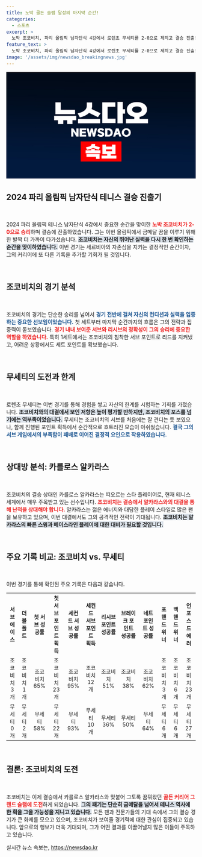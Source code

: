 ```yaml
---
title: 노박 골든 슬램 달성의 마지막 순간!
categories:
  - 스포츠
excerpt: >
  노박 조코비치, 파리 올림픽 남자단식 4강에서 로렌초 무세티를 2-0으로 제치고 결승 진출! 골든 커리어 그랜드 슬램의 꿈이 가까워진 조코비치의 긴 여정 속, 그의 침착한 플레이가 빛났다. 결승 상대는 떠오르는 스타 알카라스!
feature_text: >
  노박 조코비치, 파리 올림픽 남자단식 4강에서 로렌초 무세티를 2-0으로 제치고 결승 진출! 골든 커리어 그랜드 슬램의 꿈이 가까워진 조코비치의 긴 여정 속, 그의 침착한 플레이가 빛났다. 결승 상대는 떠오르는 스타 알카라스!
image: '/assets/img/newsdao_breakingnews.jpg'
---
```


<p><img src="/assets/img/newsdao_breakingnews.jpg" alt="ranknews 속보" /></p>

<h2 data-ke-size="size26">2024 파리 올림픽 남자단식 테니스 결승 진출기</h2>

<p data-ke-size="size16">&nbsp;</p>

<p>2024 파리 올림픽 테니스 남자단식 4강에서 중요한 순간을 맞이한 <b><span style="color: #ee2323;">노박 조코비치가 2-0으로 승리</span></b>하며 결승에 진출하였습니다. 그는 이번 올림픽에서 금메달 꿈을 이루기 위해 한 발짝 더 가까이 다가섰습니다. <b><span style="background-color: #21538527;">조코비치는 자신의 뛰어난 실력을 다시 한 번 확인하는 순간을 맞이하였습니다.</span></b> 이번 경기는 세르비아의 자존심을 지키는 결정적인 순간이자, 그의 커리어에 또 다른 기록을 추가할 기회가 될 것입니다. </p>

<p data-ke-size="size16">&nbsp;</p>

<h2 data-ke-size="size26">조코비치의 경기 분석</h2>

<p data-ke-size="size16">&nbsp;</p>

<p>조코비치의 경기는 단순한 승리를 넘어서 <b><span style="color: #1a5490;">경기 전반에 걸쳐 자신의 컨디션과 실력을 입증하는 중요한 선보임이었습니다.</span></b> 첫 세트부터 마지막 순간까지의 흐름은 그의 전략과 집중력이 돋보였습니다. <b><span style="color: #ee2323;">경기 내내 보여준 서브와 리시브의 정확성이 그의 승리에 중요한 역할을 하였습니다.</span></b> 특히 1세트에서는 조코비치의 침착한 서브 포인트로 리드를 지켜냈고, 어려운 상황에서도 세트 포인트를 확보했습니다.</p>

<p data-ke-size="size16">&nbsp;</p>

<h2 data-ke-size="size26">무세티의 도전과 한계</h2>

<p data-ke-size="size16">&nbsp;</p>

<p>로렌초 무세티는 이번 경기를 통해 경험을 쌓고 자신의 한계를 시험하는 기회를 가졌습니다. <b><span style="background-color: #21538527;">조코비치와의 대결에서 보인 저항은 높이 평가할 만하지만, 조코비치의 포스를 넘기에는 역부족이었습니다.</span></b> 무세티는 조코비치의 서브를 처음에는 잘 견디는 듯 보였으나, 함께 진행된 포인트 획득에서 순간적으로 흐트러진 모습이 아쉬웠습니다. <b><span style="color: #1a5490;">결국 그의 서브 게임에서의 부족함이 패배로 이어진 결정적 요인으로 작용하였습니다.</span></b></p>

<p data-ke-size="size16">&nbsp;</p>

<h2 data-ke-size="size26">상대방 분석: 카를로스 알카라스</h2>

<p data-ke-size="size16">&nbsp;</p>

<p>조코비치의 결승 상대인 카를로스 알카라스는 떠오르는 스타 플레이어로, 현재 테니스 세계에서 매우 주목받고 있는 선수입니다. <b><span style="color: #ee2323;">조코비치는 결승에서 알카라스와의 대결을 통해 난적을 상대해야 합니다.</span></b> 알카라스는 젊은 에너지와 대담한 플레이 스타일로 많은 팬을 보유하고 있으며, 이번 대결에서도 그의 공격적인 전략이 기대됩니다. <b><span style="background-color: #21538527;">조코비치는 알카라스의 빠른 스윙과 베이스라인 플레이에 대한 대비가 필요할 것입니다.</span></b></p>

<p data-ke-size="size16">&nbsp;</p>

<h2 data-ke-size="size26">주요 기록 비교: 조코비치 vs. 무세티</h2>

<p data-ke-size="size16">&nbsp;</p>

<p>이번 경기를 통해 확인된 주요 기록은 다음과 같습니다.</p>

<table style="width: 100%; border-collapse: collapse;">
<tr>
<td style="text-align: center; height: 17px;"><b>서브 에이스</b></td>
<td style="text-align: center; height: 17px;"><b>더블 폴트</b></td>
<td style="text-align: center; height: 17px;"><b>첫 서브 성공률</b></td>
<td style="text-align: center; height: 17px;"><b>첫 서브 포인트 획득</b></td>
<td style="text-align: center; height: 17px;"><b>세컨드 서브 성공률</b></td>
<td style="text-align: center; height: 17px;"><b>세컨드 서브 포인트 획득</b></td>
<td style="text-align: center; height: 17px;"><b>리시브 포인트 성공률</b></td>
<td style="text-align: center; height: 17px;"><b>브레이크 포인트 성공률</b></td>
<td style="text-align: center; height: 17px;"><b>네트 포인트 성공률</b></td>
<td style="text-align: center; height: 17px;"><b>포핸드 위너</b></td>
<td style="text-align: center; height: 17px;"><b>백핸드 위너</b></td>
<td style="text-align: center; height: 17px;"><b>언포스드 에러</b></td>
</tr>
<tr>
<td style="text-align: center; height: 17px;">조코비치 3개</td>
<td style="text-align: center; height: 17px;">조코비치 1개</td>
<td style="text-align: center; height: 17px;">조코비치 65%</td>
<td style="text-align: center; height: 17px;">조코비치 23개</td>
<td style="text-align: center; height: 17px;">조코비치 95%</td>
<td style="text-align: center; height: 17px;">조코비치 12개</td>
<td style="text-align: center; height: 17px;">조코비치 51%</td>
<td style="text-align: center; height: 17px;">조코비치 38%</td>
<td style="text-align: center; height: 17px;">조코비치 62%</td>
<td style="text-align: center; height: 17px;">조코비치 3개</td>
<td style="text-align: center; height: 17px;">조코비치 6개</td>
<td style="text-align: center; height: 17px;">조코비치 23개</td>
</tr>
<tr>
<td style="text-align: center; height: 17px;">무세티 0개</td>
<td style="text-align: center; height: 17px;">무세티 2개</td>
<td style="text-align: center; height: 17px;">무세티 58%</td>
<td style="text-align: center; height: 17px;">무세티 22개</td>
<td style="text-align: center; height: 17px;">무세티 93%</td>
<td style="text-align: center; height: 17px;">무세티 10개</td>
<td style="text-align: center; height: 17px;">무세티 36%</td>
<td style="text-align: center; height: 17px;">무세티 50%</td>
<td style="text-align: center; height: 17px;">무세티 64%</td>
<td style="text-align: center; height: 17px;">무세티 6개</td>
<td style="text-align: center; height: 17px;">무세티 6개</td>
<td style="text-align: center; height: 17px;">무세티 27개</td>
</tr>
</table>

<p data-ke-size="size16">&nbsp;</p>

<h2 data-ke-size="size26">결론: 조코비치의 도전</h2>

<p data-ke-size="size16">&nbsp;</p>

<p>조코비치는 이제 결승에서 카를로스 알카라스와 맞붙어 그토록 꿈꿔왔던 <b><span style="color: #ee2323;">골든 커리어 그랜드 슬램에 도전</span></b>하게 되었습니다. <b><span style="background-color: #21538527;">그의 패기는 단순히 금메달을 넘어서 테니스 역사에 한 획을 그을 가능성을 지니고 있습니다.</span></b> 모든 팬과 전문가들의 기대 속에서 그의 결승 경기가 큰 화제를 모으고 있으며, 조코비치가 보여줄 경기력에 대한 관심이 집중되고 있습니다. 앞으로의 행보가 더욱 기대되며, 그가 어떤 결과를 이끌어낼지 많은 이들이 주목하고 있습니다.</p>
실시간 뉴스 속보는, <a href="https://newsdao.kr" rel="dofollow">https://newsdao.kr</a>


